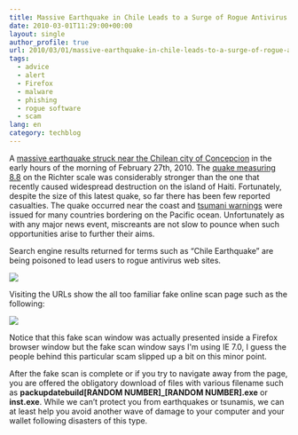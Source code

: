 ```yaml
---
title: Massive Earthquake in Chile Leads to a Surge of Rogue Antivirus
date: 2010-03-01T11:29:00+00:00
layout: single
author_profile: true
url: 2010/03/01/massive-earthquake-in-chile-leads-to-a-surge-of-rogue-antivirus/
tags:
  - advice
  - alert
  - Firefox
  - malware
  - phishing
  - rogue software
  - scam
lang: en
category: techblog
---
```

A [massive earthquake struck near the Chilean city of Concepcion](http://news.bbc.co.uk/2/hi/americas/8540289.stm) in the early hours of the morning of February 27th, 2010. The [quake measuring 8.8](http://www.prh.noaa.gov/ptwc/?region=1&id=pacific.2010.02.27.104329) on the Richter scale was considerably stronger than the one that recently caused widespread destruction on the island of Haiti. Fortunately, despite the size of this latest quake, so far there has been few reported casualties. The quake occurred near the coast and [tsumani warnings](http://www.prh.noaa.gov/ptwc/messages/pacific/2010/pacific.2010.02.27.144553.txt) were issued for many countries bordering on the Pacific ocean. Unfortunately as with any major news event, miscreants are not slow to pounce when such opportunities arise to further their aims.

Search engine results returned for terms such as “Chile Earthquake” are being poisoned to lead users to rogue antivirus web sites.

[![](http://1.bp.blogspot.com/_vaUVXcmC3OI/S4ucsVYyXmI/AAAAAAAABCk/AHrysmBJBl0/s640/chile_search.PNG)](http://1.bp.blogspot.com/_vaUVXcmC3OI/S4ucsVYyXmI/AAAAAAAABCk/AHrysmBJBl0/s1600-h/chile_search.PNG)

Visiting the URLs show the all too familiar fake online scan page such as the following:

[![](http://1.bp.blogspot.com/_vaUVXcmC3OI/S4uctv85STI/AAAAAAAABCs/wux7OJlKsg8/s640/fakescan.png)](http://1.bp.blogspot.com/_vaUVXcmC3OI/S4uctv85STI/AAAAAAAABCs/wux7OJlKsg8/s1600-h/fakescan.png)

Notice that this fake scan window was actually presented inside a Firefox browser window but the fake scan window says I'm using IE 7.0, I guess the people behind this particular scam slipped up a bit on this minor point.

After the fake scan is complete or if you try to navigate away from the page, you are offered the obligatory download of files with various filename such as **packupdatebuild[RANDOM NUMBER]_[RANDOM NUMBER].exe** or **inst.exe**. While we can’t protect you from earthquakes or tsunamis, we can at least help you avoid another wave of damage to your computer and your wallet following disasters of this type.
